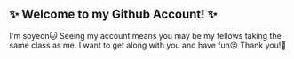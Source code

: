 ## ✨ Welcome to my Github Account! ✨ 

I'm soyeon🐱 
Seeing my account means you may be my fellows taking the same class as me.
I want to get along with you and have fun😜 Thank you!💖

<!--
**psy03/psy03** is a ✨ _special_ ✨ repository because its `README.md` (this file) appears on your GitHub profile.

